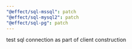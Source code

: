 ```yaml
---
"@effect/sql-mssql": patch
"@effect/sql-mysql2": patch
"@effect/sql-pg": patch
---
```


test sql connection as part of client construction
